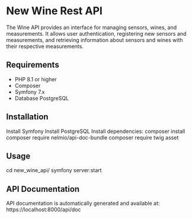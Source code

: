 # New Wine Rest API
The Wine API provides an interface for managing sensors, wines, and measurements. It allows user authentication, registering new sensors and measurements, and retrieving information about sensors and wines with their respective measurements.

## Requirements
- PHP 8.1 or higher
- Composer
- Symfony 7.x
- Database PostgreSQL

## Installation
Install Symfony
Install PostgreSQL
Install dependencies:
    composer install
    composer require nelmio/api-doc-bundle
    composer require twig asset


## Usage
cd new_wine_api/
symfony server:start

## API Documentation
API documentation is automatically generated and available at:
https://localhost:8000/api/doc








